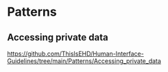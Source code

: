 # Patterns

## Accessing private data
https://github.com/ThisIsEHD/Human-Interface-Guidelines/tree/main/Patterns/Accessing_private_data
